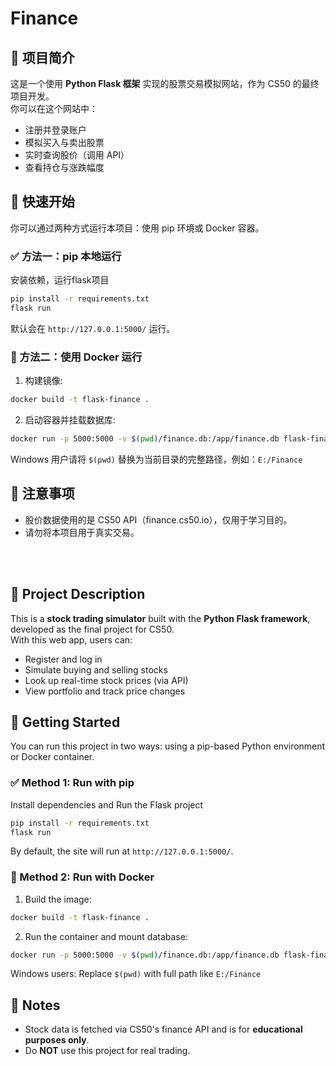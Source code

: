 # Finance

## 🧾 项目简介 

这是一个使用 **Python Flask 框架** 实现的股票交易模拟网站，作为 CS50 的最终项目开发。  
你可以在这个网站中：

- 注册并登录账户
- 模拟买入与卖出股票
- 实时查询股价（调用 API）
- 查看持仓与涨跌幅度



## 🚀 快速开始

你可以通过两种方式运行本项目：使用 pip 环境或 Docker 容器。


### ✅ 方法一：pip 本地运行 

安装依赖，运行flask项目

```bash
pip install -r requirements.txt
flask run
```

默认会在 `http://127.0.0.1:5000/` 运行。


### 🐳 方法二：使用 Docker 运行

1. 构建镜像:

```bash
docker build -t flask-finance .
```

2. 启动容器并挂载数据库:

```bash
docker run -p 5000:5000 -v $(pwd)/finance.db:/app/finance.db flask-finance
```

Windows 用户请将 `$(pwd)` 替换为当前目录的完整路径，例如：`E:/Finance` 





## 📌 注意事项 

- 股价数据使用的是 CS50 API（finance.cs50.io），仅用于学习目的。
- 请勿将本项目用于真实交易。



<br><br>



## 🧾 Project Description

This is a **stock trading simulator** built with the **Python Flask framework**, developed as the final project for CS50.  
With this web app, users can:

- Register and log in
- Simulate buying and selling stocks
- Look up real-time stock prices (via API)
- View portfolio and track price changes



## 🚀 Getting Started

You can run this project in two ways: using a pip-based Python environment or Docker container.

### ✅ Method 1: Run with pip

Install dependencies and Run the Flask project

```bash
pip install -r requirements.txt
flask run
```

By default, the site will run at `http://127.0.0.1:5000/`.


### 🐳 Method 2: Run with Docker

1. Build the image:

```bash
docker build -t flask-finance .
```

2. Run the container and mount database:

```bash
docker run -p 5000:5000 -v $(pwd)/finance.db:/app/finance.db flask-finance
```

Windows users: Replace `$(pwd)` with full path like `E:/Finance`



## 📌 Notes

- Stock data is fetched via CS50's finance API and is for **educational purposes only**.
- Do **NOT** use this project for real trading.